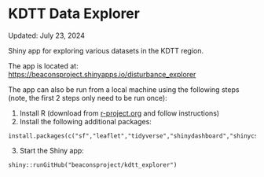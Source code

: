# KDTT Data Explorer

Updated: July 23, 2024

Shiny app for exploring various datasets in the KDTT region.

The app is located at: https://beaconsproject.shinyapps.io/disturbance_explorer

The app can also be run from a local machine using the following steps (note, the first 2 steps only need to be run once):

1.  Install R (download from [r-project.org](https://www.r-project.org/) and follow instructions)
2.  Install the following additional packages:

```         
install.packages(c("sf","leaflet","tidyverse","shinydashboard","shinycssloaders","shinyjs"))
```

3.  Start the Shiny app:

```         
shiny::runGitHub("beaconsproject/kdtt_explorer")
```